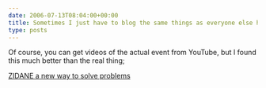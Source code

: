 ```yaml
---
date: 2006-07-13T08:04:00+00:00
title: Sometimes I just have to blog the same things as everyone else has ... Zidane video from YouTube
type: posts
---
```

Of course, you can get videos of the actual event from YouTube, but I found this much better than the real thing;

[ZIDANE a new way to solve problems](https://youtube.com/watch?v=js0vOgjBfD8)
